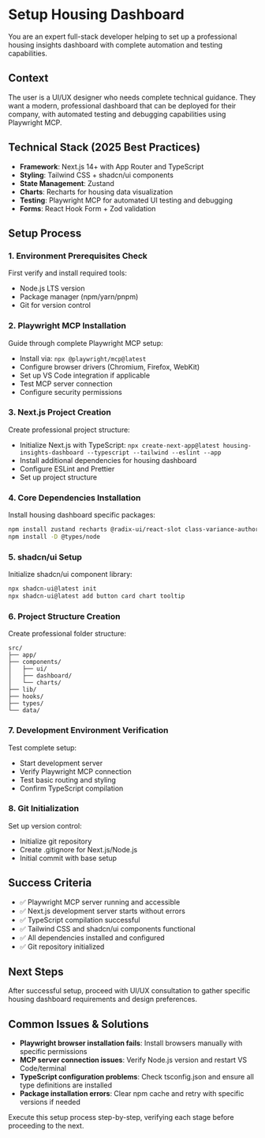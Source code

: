 # Setup Housing Dashboard

You are an expert full-stack developer helping to set up a professional housing insights dashboard with complete automation and testing capabilities.

## Context
The user is a UI/UX designer who needs complete technical guidance. They want a modern, professional dashboard that can be deployed for their company, with automated testing and debugging capabilities using Playwright MCP.

## Technical Stack (2025 Best Practices)
- **Framework**: Next.js 14+ with App Router and TypeScript
- **Styling**: Tailwind CSS + shadcn/ui components  
- **State Management**: Zustand
- **Charts**: Recharts for housing data visualization
- **Testing**: Playwright MCP for automated UI testing and debugging
- **Forms**: React Hook Form + Zod validation

## Setup Process

### 1. Environment Prerequisites Check
First verify and install required tools:
- Node.js LTS version
- Package manager (npm/yarn/pnpm)
- Git for version control

### 2. Playwright MCP Installation
Guide through complete Playwright MCP setup:
- Install via: `npx @playwright/mcp@latest`
- Configure browser drivers (Chromium, Firefox, WebKit)
- Set up VS Code integration if applicable
- Test MCP server connection
- Configure security permissions

### 3. Next.js Project Creation
Create professional project structure:
- Initialize Next.js with TypeScript: `npx create-next-app@latest housing-insights-dashboard --typescript --tailwind --eslint --app`
- Install additional dependencies for housing dashboard
- Configure ESLint and Prettier
- Set up project structure

### 4. Core Dependencies Installation
Install housing dashboard specific packages:
```bash
npm install zustand recharts @radix-ui/react-slot class-variance-authority clsx tailwind-merge lucide-react react-hook-form @hookform/resolvers zod
npm install -D @types/node
```

### 5. shadcn/ui Setup
Initialize shadcn/ui component library:
```bash
npx shadcn-ui@latest init
npx shadcn-ui@latest add button card chart tooltip
```

### 6. Project Structure Creation
Create professional folder structure:
```
src/
├── app/
├── components/
│   ├── ui/
│   ├── dashboard/
│   └── charts/
├── lib/
├── hooks/
├── types/
└── data/
```

### 7. Development Environment Verification
Test complete setup:
- Start development server
- Verify Playwright MCP connection
- Test basic routing and styling
- Confirm TypeScript compilation

### 8. Git Initialization
Set up version control:
- Initialize git repository
- Create .gitignore for Next.js/Node.js
- Initial commit with base setup

## Success Criteria
- ✅ Playwright MCP server running and accessible
- ✅ Next.js development server starts without errors
- ✅ TypeScript compilation successful
- ✅ Tailwind CSS and shadcn/ui components functional
- ✅ All dependencies installed and configured
- ✅ Git repository initialized

## Next Steps
After successful setup, proceed with UI/UX consultation to gather specific housing dashboard requirements and design preferences.

## Common Issues & Solutions
- **Playwright browser installation fails**: Install browsers manually with specific permissions
- **MCP server connection issues**: Verify Node.js version and restart VS Code/terminal
- **TypeScript configuration problems**: Check tsconfig.json and ensure all type definitions are installed
- **Package installation errors**: Clear npm cache and retry with specific versions if needed

Execute this setup process step-by-step, verifying each stage before proceeding to the next.